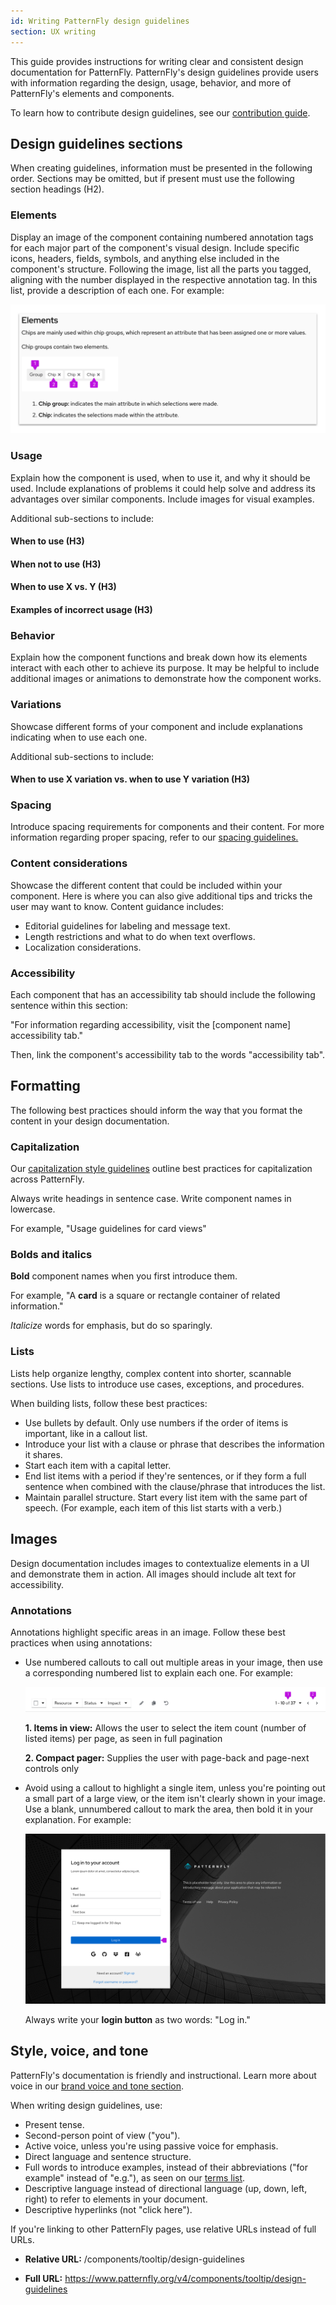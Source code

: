 ```yaml
---
id: Writing PatternFly design guidelines
section: UX writing
---
```


This guide provides instructions for writing clear and consistent design documentation for PatternFly. PatternFly's design guidelines provide users with information regarding the design, usage, behavior, and more of PatternFly's elements and components.

To learn how to contribute design guidelines, see our [contribution guide](https://github.com/patternfly/patternfly-org/wiki/Contributing-to-patternfly-org-for-designers).

## Design guidelines sections
When creating guidelines, information must be presented in the following order. Sections may be omitted, but if present must use the following section headings (H2).

### Elements 
Display an image of the component containing numbered annotation tags for each major part of the component's visual design. Include specific icons, headers, fields, symbols, and anything else included in the component's structure. Following the image, list all the parts you tagged, aligning with the number displayed in the respective annotation tag. In this list, provide a description of each one. For example:

<img src="./img/elements-example.png" alt="A screenshot of the slider component's element section with 8 elements outlined."/>

### Usage 
Explain how the component is used, when to use it, and why it should be used. Include explanations of problems it could help solve and address its advantages over similar components. Include images for visual examples.

Additional sub-sections to include: 
#### When to use (H3)
#### When not to use (H3)
#### When to use X vs. Y (H3)
#### Examples of incorrect usage (H3)

### Behavior 
Explain how the component functions and break down how its elements interact with each other to achieve its purpose. It may be helpful to include additional images or animations to demonstrate how the component works.

### Variations 
Showcase different forms of your component and include explanations indicating when to use each one. 

Additional sub-sections to include:
#### When to use X variation vs. when to use Y variation (H3)

### Spacing 
Introduce spacing requirements for components and their content. For more information regarding proper spacing, refer to our [spacing guidelines.](/design-foundations/spacers)

### Content considerations 
Showcase the different content that could be included within your component. Here is where you can also give additional tips and tricks the user may want to know. Content guidance includes:

- Editorial guidelines for labeling and message text.
- Length restrictions and what to do when text overflows.
- Localization considerations.

### Accessibility 
Each component that has an accessibility tab should include the following sentence within this section:

"For information regarding accessibility, visit the [component name] accessibility tab."

Then, link the component's accessibility tab to the words "accessibility tab".

## Formatting 

The following best practices should inform the way that you format the content in your design documentation.

### Capitalization

Our [capitalization style guidelines](/ux-writing/capitalization/) outline best practices for capitalization across PatternFly. 

Always write headings in sentence case. Write component names in lowercase. 

For example, "Usage guidelines for card views"

### Bolds and italics

**Bold** component names when you first introduce them.

For example, "A **card** is a square or rectangle container of related information."

*Italicize* words for emphasis, but do so sparingly.

### Lists

Lists help organize lengthy, complex content into shorter, scannable sections. Use lists to introduce use cases, exceptions, and procedures.

When building lists, follow these best practices:

- Use bullets by default. Only use numbers if the order of items is important, like in a callout list.
- Introduce your list with a clause or phrase that describes the information it shares. 
- Start each item with a capital letter.
- End list items with a period if they're sentences, or if they form a full sentence when combined with the clause/phrase that introduces the list.
- Maintain parallel structure. Start every list item with the same part of speech. (For example, each item of this list starts with a verb.)

## Images

Design documentation includes images to contextualize elements in a UI and demonstrate them in action. All images should include alt text for accessibility.

### Annotations

Annotations highlight specific areas in an image. Follow these best practices when using annotations:

- Use numbered callouts to call out multiple areas in your image, then use a corresponding numbered list to explain each one. For example:

    ![Two callouts highlight multiple items on a toolbar.](./img/desguidelines2.png)

    **1. Items in view:** Allows the user to select the item count (number of listed items) per page, as seen in full pagination

    **2. Compact pager:** Supplies the user with page-back and page-next controls only

- Avoid using a callout to highlight a single item, unless you're pointing out a small part of a large view, or the item isn't clearly shown in your image. Use a blank, unnumbered callout to mark the area, then bold it in your explanation. For example:

    ![#A single callout highlights the login button on a large screen.](./img/desguidelines3.png)

    Always write your **login button** as two words: "Log in."

## Style, voice, and tone

PatternFly's documentation is friendly and instructional. Learn more about voice in our [brand voice and tone section](/ux-writing/brand-voice-and-tone/).

When writing design guidelines, use:

- Present tense.
- Second-person point of view ("you").
- Active voice, unless you're using passive voice for emphasis.
- Direct language and sentence structure.
- Full words to introduce examples, instead of their abbreviations ("for example" instead of "e.g."), as seen on our [terms list](/ux-writing/terminology/).
- Descriptive language instead of directional language (up, down, left, right) to refer to elements in your document.
- Descriptive hyperlinks (not "click here").

If you're linking to other PatternFly pages, use relative URLs instead of full URLs.

- **Relative URL:** /components/tooltip/design-guidelines

- **Full URL:** https://www.patternfly.org/v4/components/tooltip/design-guidelines
